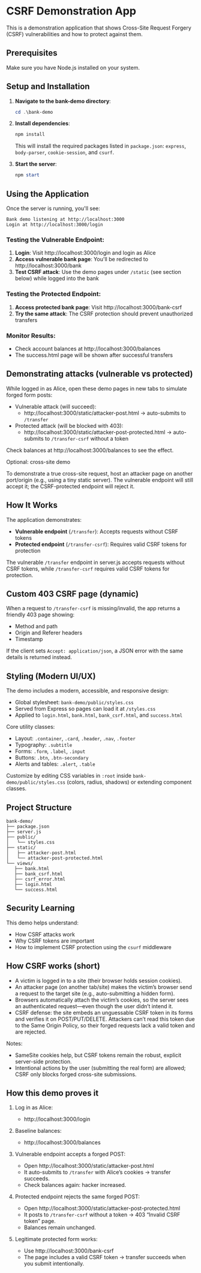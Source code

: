 # CSRF Demonstration App

This is a demonstration application that shows Cross-Site Request Forgery (CSRF) vulnerabilities and how to protect against them.

## Prerequisites

Make sure you have Node.js installed on your system.

## Setup and Installation

1. **Navigate to the bank-demo directory**:

   ```powershell
   cd .\bank-demo
   ```

2. **Install dependencies**:

   ```powershell
   npm install
   ```

   This will install the required packages listed in `package.json`: `express`, `body-parser`, `cookie-session`, and `csurf`.

3. **Start the server**:
   ```powershell
   npm start
   ```

## Using the Application

Once the server is running, you'll see:

```
Bank demo listening at http://localhost:3000
Login at http://localhost:3000/login
```

### Testing the Vulnerable Endpoint:

1. **Login**: Visit http://localhost:3000/login and login as Alice
2. **Access vulnerable bank page**: You'll be redirected to http://localhost:3000/bank
3. **Test CSRF attack**: Use the demo pages under `/static` (see section below) while logged into the bank

### Testing the Protected Endpoint:

1. **Access protected bank page**: Visit http://localhost:3000/bank-csrf
2. **Try the same attack**: The CSRF protection should prevent unauthorized transfers

### Monitor Results:

- Check account balances at http://localhost:3000/balances
- The success.html page will be shown after successful transfers

## Demonstrating attacks (vulnerable vs protected)

While logged in as Alice, open these demo pages in new tabs to simulate forged form posts:

- Vulnerable attack (will succeed):
  - http://localhost:3000/static/attacker-post.html → auto-submits to `/transfer`
- Protected attack (will be blocked with 403):
  - http://localhost:3000/static/attacker-post-protected.html → auto-submits to `/transfer-csrf` without a token

Check balances at http://localhost:3000/balances to see the effect.

Optional: cross-site demo

To demonstrate a true cross-site request, host an attacker page on another port/origin (e.g., using a tiny static server). The vulnerable endpoint will still accept it; the CSRF-protected endpoint will reject it.

## How It Works

The application demonstrates:

- **Vulnerable endpoint** (`/transfer`): Accepts requests without CSRF tokens
- **Protected endpoint** (`/transfer-csrf`): Requires valid CSRF tokens for protection

The vulnerable `/transfer` endpoint in server.js accepts requests without CSRF tokens, while `/transfer-csrf` requires valid CSRF tokens for protection.

## Custom 403 CSRF page (dynamic)

When a request to `/transfer-csrf` is missing/invalid, the app returns a friendly 403 page showing:

- Method and path
- Origin and Referer headers
- Timestamp

If the client sets `Accept: application/json`, a JSON error with the same details is returned instead.

## Styling (Modern UI/UX)

The demo includes a modern, accessible, and responsive design:

- Global stylesheet: `bank-demo/public/styles.css`
- Served from Express so pages can load it at `/styles.css`
- Applied to `login.html`, `bank.html`, `bank_csrf.html`, and `success.html`

Core utility classes:

- Layout: `.container`, `.card`, `.header`, `.nav`, `.footer`
- Typography: `.subtitle`
- Forms: `.form`, `.label`, `.input`
- Buttons: `.btn`, `.btn-secondary`
- Alerts and tables: `.alert`, `.table`

Customize by editing CSS variables in `:root` inside `bank-demo/public/styles.css` (colors, radius, shadows) or extending component classes.

## Project Structure

```
bank-demo/
├── package.json
├── server.js
├── public/
│   └── styles.css
├── static/
│   ├── attacker-post.html
│   └── attacker-post-protected.html
└── views/
   ├── bank.html
   ├── bank_csrf.html
   ├── csrf_error.html
   ├── login.html
   └── success.html
```

## Security Learning

This demo helps understand:

- How CSRF attacks work
- Why CSRF tokens are important
- How to implement CSRF protection using the `csurf` middleware

## How CSRF works (short)

- A victim is logged in to a site (their browser holds session cookies).
- An attacker page (on another tab/site) makes the victim’s browser send a request to the target site (e.g., auto-submitting a hidden form).
- Browsers automatically attach the victim’s cookies, so the server sees an authenticated request—even though the user didn’t intend it.
- CSRF defense: the site embeds an unguessable CSRF token in its forms and verifies it on POST/PUT/DELETE. Attackers can’t read this token due to the Same Origin Policy, so their forged requests lack a valid token and are rejected.

Notes:

- SameSite cookies help, but CSRF tokens remain the robust, explicit server-side protection.
- Intentional actions by the user (submitting the real form) are allowed; CSRF only blocks forged cross-site submissions.

## How this demo proves it

1. Log in as Alice:

   - http://localhost:3000/login

2. Baseline balances:

   - http://localhost:3000/balances

3. Vulnerable endpoint accepts a forged POST:

   - Open http://localhost:3000/static/attacker-post.html
   - It auto-submits to `/transfer` with Alice’s cookies → transfer succeeds.
   - Check balances again: hacker increased.

4. Protected endpoint rejects the same forged POST:

   - Open http://localhost:3000/static/attacker-post-protected.html
   - It posts to `/transfer-csrf` without a token → 403 “Invalid CSRF token” page.
   - Balances remain unchanged.

5. Legitimate protected form works:
   - Use http://localhost:3000/bank-csrf
   - The page includes a valid CSRF token → transfer succeeds when you submit intentionally.
